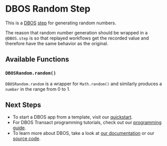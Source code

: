# DBOS Random Step

This is a [DBOS](https://docs.dbos.dev/) [step](https://docs.dbos.dev/typescript/tutorials/step-tutorial) for generating random numbers.

The reason that random number generation should be wrapped in a `@DBOS.step` is so that replayed workflows get the recorded value and therefore have the same behavior as the original.

## Available Functions

### `DBOSRandom.random()`

`DBOSRandom.random` is a wrapper for `Math.random()` and similarly produces a `number` in the range from 0 to 1.

## Next Steps

- To start a DBOS app from a template, visit our [quickstart](https://docs.dbos.dev/quickstart).
- For DBOS Transact programming tutorials, check out our [programming guide](https://docs.dbos.dev/typescript/programming-guide).
- To learn more about DBOS, take a look at [our documentation](https://docs.dbos.dev/) or our [source code](https://github.com/dbos-inc/dbos-transact).
